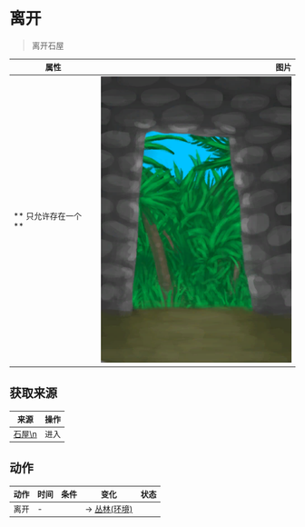 # 离开  
> 离开石屋  
  
  属性  |   图片   
 ----  |  ----:   
 ** 只允许存在一个 **  |  ![](Sprite/StoneHutExit.png)   
  
## 获取来源  
来源  |  操作  
----  |  ----  
[石屋\n](StoneHutEntrance.md)  |  进入  
## 动作  
动作  |  时间  |  条件  |  变化  |  状态  
----  |  ----  |  ----  |  ----  |  ----  
离开<br>  |  -  |    |  → [丛林(环境)](Env_Jungle.md)<br>  |    

